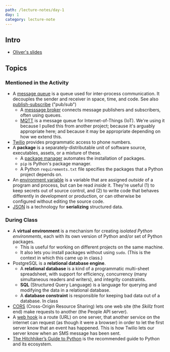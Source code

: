 ```yaml
---
path: /lecture-notes/day-1
day: 1
category: lecture-note
---
```


## Intro

* [Oliver's slides](/files/lecture-notes/day-1-oliver.pdf)

## Topics

### Mentioned in the Activity

* A [message queue](https://en.wikipedia.org/wiki/Message_queue) is a queue used for inter-process communication. It decouples the sender and receiver in space, time, and code. See also [publish-subscribe](https://en.wikipedia.org/wiki/Publish–subscribe_pattern) ("pub/sub")
  * A [messsage broker](https://en.wikipedia.org/wiki/Message_broker) connects message publishers and subscribers, often using queues.
  * [MQTT](http://mqtt.org) is a message queue for Internet-of-Things (IoT). We're using it because I pulled this from another project; because it's arguably appropriate here; and because it may be appropriate depending on how we extend this.
* [Twilio](https://www.twilio.com) provides programmatic access to phone numbers.
* A **package** is a separately-distributable unit of software source, executables, assets, or a mixture of these.
  * A [package manager](https://en.wikipedia.org/wiki/Package_manager) automates the installation of packages.
  * `pip` is Python's package manager.
  * A Python `requirements.txt` file specifies the packages that a Python project
    depends on.
* An [environment variable](https://en.wikipedia.org/wiki/Environment_variable) is a variable that are assigned *outside* of a program and process, but can be read *inside* it. They're useful (1) to keep secrets out of source control, and (2) to write code that behaves differently in development or production, or can otherwise be configured without editing the source code.
* [JSON](https://www.json.org/) is a technology for **serializing** structured data.

### During Class

* A **virtual environment** is a mechanism for creating *isolated Python environments*, each with its own version of Python and/or set of Python packages. 
  * This is useful for working on different projects on the same machine.
  * It also lets you install packages without using `sudo`. (This is the context in which this came up in class.)
* PostgreSQL is a **relational database engine**.
  * A **relational database** is a kind of a programmatic multi-sheet spreadsheet, with support for efficiency, concurrency (many simultaneous readers and writers), and integrity constraints.
  * **SQL** (Structured Query Language) is a language for querying and modifying the data in a relational database.
  * A **database constraint** is responsible for keeping bad data out of a database. In class 
* [CORS](https://developer.mozilla.org/en-US/docs/Web/HTTP/CORS) (Cross-Origin Resource Sharing) lets one web site (the *Skillz* front end) make requests to another (the People API server).
* A [web hook](https://en.wikipedia.org/wiki/Webhook) is a route (URL) on one server, that another service on the internet can request (as though it were a browser) in order to let the first server know that an event has happened. This is how Twilio lets our server know when an SMS message has been sent.
* [The Hitchhiker’s Guide to Python](http://docs.python-guide.org/en/latest/#the-hitchhiker-s-guide-to-python) is the recommended guide to Python and its ecosystem.
